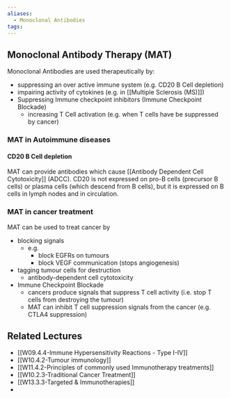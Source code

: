 ```yaml
---
aliases:
  - Monoclonal Antibodies
tags:
---
```


## Monoclonal Antibody Therapy (MAT)
Monoclonal Antibodies are used therapeutically by:
- suppressing an over active immune system (e.g. CD20 B Cell depletion)
- impairing activity of cytokines (e.g. in [[Multiple Sclerosis (MS)]])
- Suppressing Immune checkpoint inhibitors (Immune Checkpoint Blockade)
	- increasing T Cell activation (e.g. when T cells have be suppressed by cancer)

### MAT in Autoimmune diseases
#### CD20 B Cell depletion
MAT can provide antibodies which cause [[Antibody Dependent Cell Cytotoxicity]] (ADCC). 
CD20 is not expressed on pro-B cells (precursor B cells) or plasma cells (which descend from B cells), but it is expressed on B cells in lymph nodes and in circulation. 

### MAT in cancer treatment
MAT can be used to treat cancer by
- blocking signals
	- e.g. 
		- block EGFRs on tumours
		- block VEGF communication (stops angiogenesis)
- tagging tumour cells for destruction
	- antibody-dependent cell cytotoxicity
- Immune Checkpoint Blockade
	- cancers produce signals that suppress T cell activity (i.e. stop T cells from destroying the tumour)
	- MAT can inhibit T cell suppression signals from the cancer (e.g. CTLA4 suppression)

## Related Lectures
- [[W09.4.4-Immune Hypersensitivity Reactions - Type I-IV]]
- [[W10.4.2-Tumour immunology]]
- [[W11.4.2-Principles of commonly used Immunotherapy treatments]]
- [[W10.2.3-Traditional Cancer Treatment]]
- [[W13.3.3-Targeted & Immunotherapies]]
- 